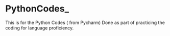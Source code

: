 # PythonCodes_
This is for the Python Codes ( from Pycharm) Done as part of practicing the coding for language proficiency.
